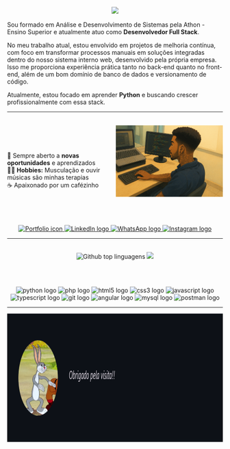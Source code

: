 <p align="center">
  <img src="https://capsule-render.vercel.app/api?type=waving&color=1A1B27&height=200&section=header&text=Ol%C3%A1✌🏾,%20sou%20o%20Igor%20Matheus!&fontSize=30&fontColor=70A5FD" />
</p>

<div align="left">

Sou formado em Análise e Desenvolvimento de Sistemas pela Athon - Ensino Superior e atualmente atuo como **Desenvolvedor Full Stack**.

No meu trabalho atual, estou envolvido em projetos de melhoria contínua, com foco em transformar processos manuais em soluções integradas dentro do nosso sistema interno web, desenvolvido pela própria empresa. Isso me proporciona experiência prática tanto no back-end quanto no front-end, além de um bom domínio de banco de dados e versionamento de código.

Atualmente, estou focado em aprender **Python** e buscando crescer profissionalmente com essa stack.

---

<br/>

<img align="right" alt="image" src="assets/me-ghibi.png" width="250" />

<br/><br/>

🧠 Sempre aberto a **novas oportunidades** e aprendizados  
💪🏾 **Hobbies:** Musculação e ouvir músicas são minhas terapias  
☕ Apaixonado por um cafézinho

<br/><br/><br/>

<div align="center">
  <a href="https://developerigorm.github.io/ig_portifolio.github.io/">
    <img src="https://img.shields.io/static/v1?message=Portfolio&logo=web&label=&color=6C63FF&logoColor=white&labelColor=&style=for-the-badge" height="35" alt="Portfolio icon" />
  </a>
  <a href="https://www.linkedin.com/in/igor-matheus-b51348252/">
    <img src="https://img.shields.io/static/v1?message=LinkedIn&logo=linkedin&label=&color=0077B5&logoColor=white&labelColor=&style=for-the-badge" height="35" alt="LinkedIn logo" />
  </a>
  <a href="https://wa.me/5515997227398?">
    <img src="https://img.shields.io/static/v1?message=WhatsApp&logo=whatsapp&label=&color=25D366&logoColor=white&labelColor=&style=for-the-badge" height="35" alt="WhatsApp logo" />
  </a>
  <a href="https://www.instagram.com/igoor_math3us/?next=%2F">
    <img src="https://img.shields.io/badge/-Instagram-E4405F?style=for-the-badge&logo=instagram&logoColor=white" height="35" alt="Instagram logo" />
  </a>
<br/>

</div>

---

<br/>

<div align="center">
  <img height="150em" src="https://github-readme-stats.vercel.app/api?username=DeveloperIgorM&layout=compact&langs_count=20&theme=tokyonight" alt="Github top linguagens"/>
  <img height="150em" src="https://github-readme-stats.vercel.app/api/top-langs/?username=DeveloperIgorM&layout=compact&theme=tokyonight" />


<br/><br/>

 <img src="https://cdn.jsdelivr.net/gh/devicons/devicon/icons/python/python-original.svg" height="40" width="52" alt="python logo" />
 <img src="https://cdn.jsdelivr.net/gh/devicons/devicon/icons/php/php-original.svg" height="40" width="52" alt="php logo" />
 <img src="https://cdn.jsdelivr.net/gh/devicons/devicon/icons/html5/html5-original.svg" height="40" width="52" alt="html5 logo" />
 <img src="https://cdn.jsdelivr.net/gh/devicons/devicon/icons/css3/css3-original.svg" height="40" width="52" alt="css3 logo" />
 <img src="https://cdn.jsdelivr.net/gh/devicons/devicon/icons/javascript/javascript-original.svg" height="40" width="52" alt="javascript logo" />
 <img src="https://cdn.jsdelivr.net/gh/devicons/devicon/icons/typescript/typescript-original.svg" height="40" width="52" alt="typescript logo" />
 <img src="https://cdn.jsdelivr.net/gh/devicons/devicon/icons/git/git-original.svg" height="40" width="52" alt="git logo" />
 <img src="https://cdn.jsdelivr.net/gh/devicons/devicon/icons/angularjs/angularjs-original.svg" height="40" width="52" alt="angular logo" />
 <img src="https://cdn.jsdelivr.net/gh/devicons/devicon/icons/mysql/mysql-original.svg" height="40" width="52" alt="mysql logo" />
 <img src="https://cdn.jsdelivr.net/gh/devicons/devicon/icons/postman/postman-original.svg" height="40" width="52" alt="postman logo" />


<br/>
</div>

---

<img src="assets/perna-longa.png" alt="image" width="1090px" height="300px"/>
<!-- <div align="left" style="display: flex; align-items: center; background-color: #0D1117">
  <img 
    alt="image" 
    src="assets/pweb.webp" 
    width="200" 
    height="160"
    style="margin: 4em 4em 4em 4em; border-radius: 50%;" 
  />
  <p style=" font-size: 25px;"><i>Obrigado pela visita!!</i></p>  -->
<!-- </div>

---
